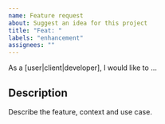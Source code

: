 ```yaml
---
name: Feature request
about: Suggest an idea for this project
title: "Feat: "
labels: "enhancement"
assignees: ""
---
```


<!-- Rephrase the feature as a user story format : -->

As a [user|client|developer], I would like to ...

## Description

Describe the feature, context and use case.
